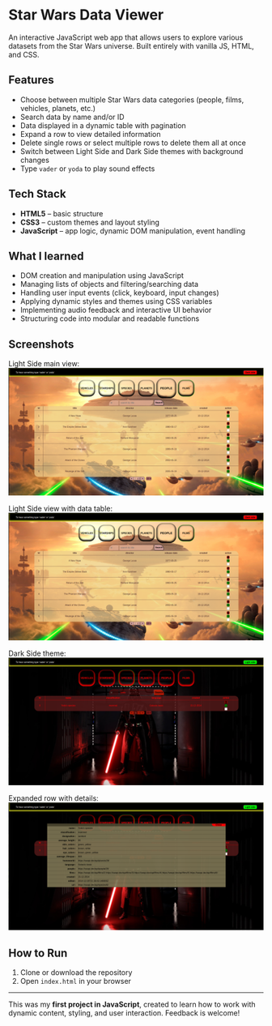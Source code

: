 # Star Wars Data Viewer

An interactive JavaScript web app that allows users to explore various datasets from the Star Wars universe. Built entirely with vanilla JS, HTML, and CSS.

## Features

- Choose between multiple Star Wars data categories (people, films, vehicles, planets, etc.)
- Search data by name and/or ID
- Data displayed in a dynamic table with pagination
- Expand a row to view detailed information
- Delete single rows or select multiple rows to delete them all at once
- Switch between Light Side and Dark Side themes with background changes
- Type `vader` or `yoda` to play sound effects

## Tech Stack

- **HTML5** – basic structure  
- **CSS3** – custom themes and layout styling  
- **JavaScript** – app logic, dynamic DOM manipulation, event handling  

## What I learned

- DOM creation and manipulation using JavaScript  
- Managing lists of objects and filtering/searching data  
- Handling user input events (click, keyboard, input changes)  
- Applying dynamic styles and themes using CSS variables  
- Implementing audio feedback and interactive UI behavior  
- Structuring code into modular and readable functions  

## Screenshots
Light Side main view:
![Light Side](./screenshots/screenshot2.png)

Light Side view with data table:
![Light Side](./screenshots/screenshot2.png)

Dark Side theme:
![Dark Side](./screenshots/screenshot3.png)

Expanded row with details:
![Row Details](./screenshots/screenshot4.png)



## How to Run

1. Clone or download the repository
2. Open `index.html` in your browser

---

This was my **first project in JavaScript**, created to learn how to work with dynamic content, styling, and user interaction. Feedback is welcome!
